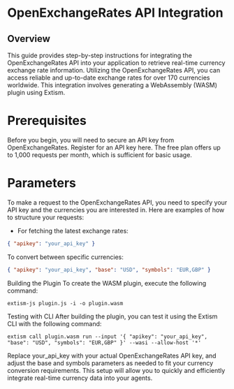 # OpenExchangeRates API Integration
## Overview
This guide provides step-by-step instructions for integrating the OpenExchangeRates API into your application to retrieve real-time currency exchange rate information. Utilizing the OpenExchangeRates API, you can access reliable and up-to-date exchange rates for over 170 currencies worldwide. This integration involves generating a WebAssembly (WASM) plugin using Extism.

# Prerequisites
Before you begin, you will need to secure an API key from OpenExchangeRates. Register for an API key here. The free plan offers up to 1,000 requests per month, which is sufficient for basic usage.

# Parameters
To make a request to the OpenExchangeRates API, you need to specify your API key and the currencies you are interested in. Here are examples of how to structure your requests:

- For fetching the latest exchange rates:

```json
{ "apikey": "your_api_key" }
```
To convert between specific currencies:

```json
{ "apikey": "your_api_key", "base": "USD", "symbols": "EUR,GBP" }
```

Building the Plugin
To create the WASM plugin, execute the following command:

```shell
extism-js plugin.js -i -o plugin.wasm
```
Testing with CLI
After building the plugin, you can test it using the Extism CLI with the following command:


```shell
extism call plugin.wasm run --input '{ "apikey": "your_api_key", "base": "USD", "symbols": "EUR,GBP" }' --wasi --allow-host '*'
```
Replace your_api_key with your actual OpenExchangeRates API key, and adjust the base and symbols parameters as needed to fit your currency conversion requirements. This setup will allow you to quickly and efficiently integrate real-time currency data into your agents.